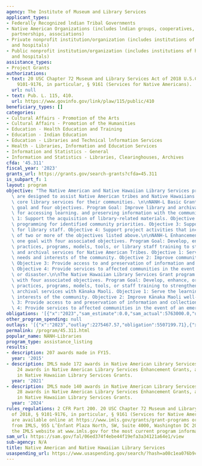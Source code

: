 ```yaml
---
agency: The Institute of Museum and Library Services
applicant_types:
- Federally Recognized lndian Tribal Governments
- Native American Organizations (includes lndian groups, cooperatives, corporations,
  partnerships, associations)
- Private nonprofit institution/organization (includes institutions of higher education
  and hospitals)
- Public nonprofit institution/organization (includes institutions of higher education
  and hospitals)
assistance_types:
- Project Grants
authorizations:
- text: 20 USC Chapter 72 Museum and Library Services Act of 2018 U.S.C. &sect; §
    9101-9176, in particular, § 9161 (Services for Native Americans).
  url: null
- text: Pub. L. 115, 410.
  url: https://www.govinfo.gov/link/plaw/115/public/410
beneficiary_types: []
categories:
- Cultural Affairs - Promotion of the Arts
- Cultural Affairs - Promotion of the Humanities
- Education - Health Education and Training
- Education - Indian Education
- Education - Libraries and Technical lnformation Services
- Health - Libraries, Information and Education Services
- Information and Statistics - General
- Information and Statistics - Libraries, Clearinghouses, Archives
cfda: '45.311'
fiscal_year: '2023'
grants_url: https://grants.gov/search-grants?cfda=45.311
is_subpart_f: 1
layout: program
objective: "The Native American and Native Hawaiian Library Services programs (NANH-L)\
  \ are designed to assist Native American tribes and Native Hawaiians in improving\
  \ core library services for their communities. \n\nNANH-L Basic Grants has one program\
  \ goal and four objectives. Program Goal: Improve library and archival services\
  \ for accessing learning. and preserving information with the community. Objective\
  \ 1: Support the acquisition of library-related materials. Objective 2: Support\
  \ programming for identified community priorities. Objective 3: Support training\
  \ for library staff. Objective 4: Support project activities that include aspects\
  \ of two or more of the objectives listed above.\n\nNANH-L Enhancement Grants has\
  \ one goal with four associated objectives. Program Goal: Develop, enhance, or disseminate\
  \ practices, programs, models, tools, or library staff training to strengthen library\
  \ and archival services for Native American Tribes. Objective 1: Serve the learning\
  \ needs and interests of the community. Objective 2: Improve community well-being.\
  \ Objective 3: Provide access to and preservation of information and collections.\
  \ Objective 4: Provide services to affected communities in the event of an emergency\
  \ or disaster.\n\nThe Native Hawaiian Library Services Grant program has one goal\
  \ with four associated objectives. Program Goal: Develop, enhance, or disseminate\
  \ practices, programs, models, tools, or staff training to strengthen library and\
  \ archival services with Kānaka Maoli. Objective 1: Serve the learning needs and\
  \ interests of the community. Objective 2: Improve Kānaka Maoli well-being. Objective\
  \ 3: Provide access to and preservation of information and collections. Objective\
  \ 4: Provide services to affected communities in the event of an emergency or disaster."
obligations: '[{"x":"2023","sam_estimate":0.0,"sam_actual":5763000.0,"usa_spending_actual":5159993.48},{"x":"2024","sam_estimate":0.0,"sam_actual":5763000.0,"usa_spending_actual":5666197.06},{"x":"2025","sam_estimate":0.0,"sam_actual":5263000.0,"usa_spending_actual":0.0}]'
other_program_spending: null
outlays: '[{"x":"2023","outlay":2275467.57,"obligation":5507199.71},{"x":"2024","outlay":3164.58,"obligation":5908056.0},{"x":"2025","outlay":0.0,"obligation":0.0}]'
permalink: /program/45.311.html
popular_name: NANH-Libraries
program_type: assistance_listing
results:
- description: 207 awards made in FY15.
  year: '2015'
- description: IMLS made 172 awards in Native American Library Services Basic Grants,
    24 awards in Native American Library Services Enhancement Grants, and 3 awards
    in Native Hawaiian Library Services Grants.
  year: '2021'
- description: IMLS made 140 awards in Native American Library Services Basic Grants,
    28 awards in Native American Library Services Enhancement Grants, and 5 awards
    in Native Hawaiian Library Services Grants.
  year: '2024'
rules_regulations: 2 CFR Part 200. 20 USC Chapter 72 Museum and Library Services Act
  of 2018, § 9101-9176, in particular, § 9161 (Services for Native Americans). Guidelines
  are available online at https://www.imls.gov/grants/grant-programs or upon request
  from IMLS, 955 L’Enfant Plaza North, SW, Suite 4000, Washington DC 20024-2135. See
  the IMLS website at www.imls.gov for the most current program information.
sam_url: https://sam.gov/fal/06ed374f4ebe44f19efa3a34121a64e1/view
sub-agency: N/A
title: Native American and Native Hawaiian Library Services
usaspending_url: https://www.usaspending.gov/search/?hash=a08c1ea076b9cbad547f50168530535e
---
```

